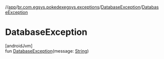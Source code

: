 //[app](../../../index.md)/[br.com.egsys.pokedexegsys.exceptions](../index.md)/[DatabaseException](index.md)/[DatabaseException](-database-exception.md)

# DatabaseException

[androidJvm]\
fun [DatabaseException](-database-exception.md)(message: [String](https://kotlinlang.org/api/latest/jvm/stdlib/kotlin/-string/index.html))
